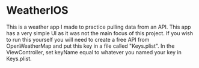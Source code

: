# WeatherIOS

This is a weather app I made to practice pulling data from an API. This app has a very simple UI as it was not the main focus of this project. If you wish to run this yourself you will need to create a free API from OpenWeatherMap and put this key in a file called "Keys.plist". In the ViewController, set keyName equal to whatever you named your key in Keys.plist.
